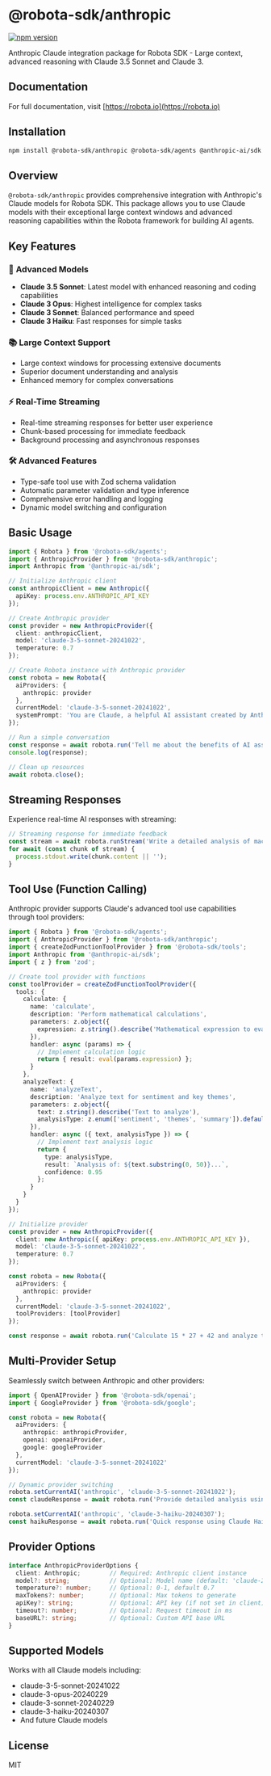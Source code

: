 # @robota-sdk/anthropic

[![npm version](https://badge.fury.io/js/%40robota-sdk%2Fanthropic.svg)](https://www.npmjs.com/package/@robota-sdk/anthropic)

Anthropic Claude integration package for Robota SDK - Large context, advanced reasoning with Claude 3.5 Sonnet and Claude 3.

## Documentation

For full documentation, visit [https://robota.io](https://robota.io)

## Installation

```bash
npm install @robota-sdk/anthropic @robota-sdk/agents @anthropic-ai/sdk
```

## Overview

`@robota-sdk/anthropic` provides comprehensive integration with Anthropic's Claude models for Robota SDK. This package allows you to use Claude models with their exceptional large context windows and advanced reasoning capabilities within the Robota framework for building AI agents.

## Key Features

### 🧠 **Advanced Models**
- **Claude 3.5 Sonnet**: Latest model with enhanced reasoning and coding capabilities
- **Claude 3 Opus**: Highest intelligence for complex tasks
- **Claude 3 Sonnet**: Balanced performance and speed
- **Claude 3 Haiku**: Fast responses for simple tasks

### 📚 **Large Context Support**
- Large context windows for processing extensive documents
- Superior document understanding and analysis
- Enhanced memory for complex conversations

### ⚡ **Real-Time Streaming**
- Real-time streaming responses for better user experience
- Chunk-based processing for immediate feedback
- Background processing and asynchronous responses

### 🛠️ **Advanced Features**
- Type-safe tool use with Zod schema validation
- Automatic parameter validation and type inference
- Comprehensive error handling and logging
- Dynamic model switching and configuration

## Basic Usage

```typescript
import { Robota } from '@robota-sdk/agents';
import { AnthropicProvider } from '@robota-sdk/anthropic';
import Anthropic from '@anthropic-ai/sdk';

// Initialize Anthropic client
const anthropicClient = new Anthropic({
  apiKey: process.env.ANTHROPIC_API_KEY
});

// Create Anthropic provider
const provider = new AnthropicProvider({
  client: anthropicClient,
  model: 'claude-3-5-sonnet-20241022',
  temperature: 0.7
});

// Create Robota instance with Anthropic provider
const robota = new Robota({
  aiProviders: {
    anthropic: provider
  },
  currentModel: 'claude-3-5-sonnet-20241022',
  systemPrompt: 'You are Claude, a helpful AI assistant created by Anthropic.'
});

// Run a simple conversation
const response = await robota.run('Tell me about the benefits of AI assistants');
console.log(response);

// Clean up resources
await robota.close();
```

## Streaming Responses

Experience real-time AI responses with streaming:

```typescript
// Streaming response for immediate feedback
const stream = await robota.runStream('Write a detailed analysis of machine learning trends');
for await (const chunk of stream) {
  process.stdout.write(chunk.content || '');
}
```

## Tool Use (Function Calling)

Anthropic provider supports Claude's advanced tool use capabilities through tool providers:

```typescript
import { Robota } from '@robota-sdk/agents';
import { AnthropicProvider } from '@robota-sdk/anthropic';
import { createZodFunctionToolProvider } from '@robota-sdk/tools';
import Anthropic from '@anthropic-ai/sdk';
import { z } from 'zod';

// Create tool provider with functions
const toolProvider = createZodFunctionToolProvider({
  tools: {
    calculate: {
      name: 'calculate',
      description: 'Perform mathematical calculations',
      parameters: z.object({
        expression: z.string().describe('Mathematical expression to evaluate')
      }),
      handler: async (params) => {
        // Implement calculation logic
        return { result: eval(params.expression) };
      }
    },
    analyzeText: {
      name: 'analyzeText',
      description: 'Analyze text for sentiment and key themes',
      parameters: z.object({
        text: z.string().describe('Text to analyze'),
        analysisType: z.enum(['sentiment', 'themes', 'summary']).default('sentiment')
      }),
      handler: async ({ text, analysisType }) => {
        // Implement text analysis logic
        return { 
          type: analysisType,
          result: `Analysis of: ${text.substring(0, 50)}...`,
          confidence: 0.95
        };
      }
    }
  }
});

// Initialize provider
const provider = new AnthropicProvider({
  client: new Anthropic({ apiKey: process.env.ANTHROPIC_API_KEY }),
  model: 'claude-3-5-sonnet-20241022',
  temperature: 0.7
});

const robota = new Robota({
  aiProviders: {
    anthropic: provider
  },
  currentModel: 'claude-3-5-sonnet-20241022',
  toolProviders: [toolProvider]
});

const response = await robota.run('Calculate 15 * 27 + 42 and analyze the sentiment of "I love AI technology"');
```

## Multi-Provider Setup

Seamlessly switch between Anthropic and other providers:

```typescript
import { OpenAIProvider } from '@robota-sdk/openai';
import { GoogleProvider } from '@robota-sdk/google';

const robota = new Robota({
  aiProviders: {
    anthropic: anthropicProvider,
    openai: openaiProvider,
    google: googleProvider
  },
  currentModel: 'claude-3-5-sonnet-20241022'
});

// Dynamic provider switching
robota.setCurrentAI('anthropic', 'claude-3-5-sonnet-20241022');
const claudeResponse = await robota.run('Provide detailed analysis using Claude');

robota.setCurrentAI('anthropic', 'claude-3-haiku-20240307');
const haikuResponse = await robota.run('Quick response using Claude Haiku');
```

## Provider Options

```typescript
interface AnthropicProviderOptions {
  client: Anthropic;        // Required: Anthropic client instance
  model?: string;           // Optional: Model name (default: 'claude-2')
  temperature?: number;     // Optional: 0-1, default 0.7
  maxTokens?: number;       // Optional: Max tokens to generate
  apiKey?: string;          // Optional: API key (if not set in client)
  timeout?: number;         // Optional: Request timeout in ms
  baseURL?: string;         // Optional: Custom API base URL
}
```

## Supported Models

Works with all Claude models including:
- claude-3-5-sonnet-20241022
- claude-3-opus-20240229
- claude-3-sonnet-20240229
- claude-3-haiku-20240307
- And future Claude models

## License

MIT 